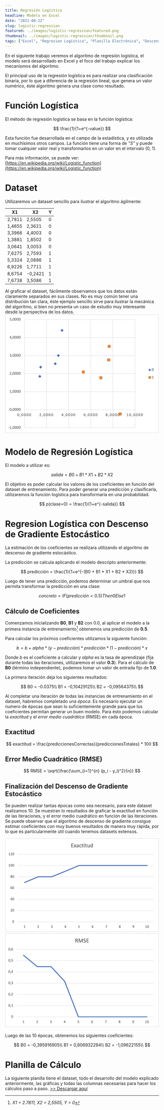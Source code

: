 ```yaml
---
title: Regresión Logística
headline: Modelo en Excel
date: "2021-08-22"
slug: logistic-regression
featured: ../images/logistic-regression/featured.png
thumbnail: ../images/logistic-regression/thumbnail.png
tags: ["Excel", "Regresion Logística", "Planilla Electrónica", "Descenso de Gradiente", "Algoritmos Lineales"]
---
```


En el siguiente trabajo veremos el algoritmo de regresión logística, el
modelo será desarrollado en Excel y el foco del trabajo explicar los
mecanismos del algoritmo.

El principal uso de la regresión logística es para realizar una clasificación binaria,
por lo que a diferencia de la regresión lineal, que genera un valor numérico, éste
algoritmo genera una clase como resultado.

# Función Logística
El método de regresión logística se basa en la función logística:

$$
\frac{1}{1+e^{-value}}
$$

Esta función fue desarrollada en el campo de la estadística, y es utilizada en 
muchísimos otros campos. La función tiene una forma de _"S"_ y puede tomar cualquier
valor real y transformarlos en un valor en el intervalo (0, 1). 

Para más información, se puede ver: [https://en.wikipedia.org/wiki/Logistic_function](https://en.wikipedia.org/wiki/Logistic_function)


# Dataset
Utilizaremos un dataset sencillo para ilustrar el algoritmo ágilmente:

| X1     | X2      | Y   |
| ---    | ---     | --- |
| 2,7811 | 2,5505  | 0   |
| 1,4655 | 2,3621  | 0   |
| 3,3966 | 4,4003  | 0   |
| 1,3881 | 1,8502  | 0   |
| 3,0641 | 3,0053  | 0   |
| 7,6275 | 2,7593  | 1   |
| 5,3324 | 2,0886  | 1   |
| 6,9226 | 1,7711  | 1   |
| 8,6754 | -0,2421 | 1   |
| 7,6738 | 3,5086  | 1   |

Al graficar el dataset, fácilmente observamos que los datos están claramente separados
en sus clases. No es muy común tener una distribución tan clara, éste ejemplo sencillo
sirve para ilustrar la mecánica del algoritmo, si bien no presenta un caso de estudio
muy interesante desde la perspectiva de los datos.
![Dataset](../images/logistic-regression/dataset.png)

# Modelo de Regresión Logística
El modelo a utilizar es:

$$
salida = B0 + B1 * X1 + B2 * X2
$$

El objetivo es poder calcular los valores de los coeficientes en función del dataset
de entrenamiento. Para poder generar una predicción y clasificarla, utilizaremos la
función logística para transformarla en una probabilidad.

$$
p(clase=0) = \frac{1}{1+e^{-salida}}
$$

# Regresion Logística con Descenso de Gradiente Estocástico
La estimación de los coeficientes se realizara utilizando el algoritmo de descenso
de gradiente estocástico.

La predicción se calcula aplicando el modelo descripto anteriormente:

$$
predicción = \frac{1}{1+e^{-(B0 + B1 * X1 + B2 * X2)}}
$$

Luego de tener una predicción, podemos determinar un umbral que nos permita transformar
la predicción en una clase:

$$
concreto = IF (predicción < 0.5) Then 0 Else 1
$$

## Cálculo de Coeficientes

Comenzamos inicializando __B0__, __B1__ y __B2__ con 0.0, al aplicar el modelo a la
primera instancia de entrenamiento[^1] obtenemos una predicción de __0.5__.
[^1]: _X1 = 2.7811, X2 = 2,5505, Y = 0_

Para calcular los próximos coeficientes utilizamos la siguiente función:

$$
b = b + alpha * (y - predicción) * predicción * (1 - predicción) * x
$$

Donde _b_ es el coeficiente a calcular y _alpha_ es la tasa de aprendizaje (fija
durante todas las iteraciones, utilizaremos el valor __0.3__). Para el cálculo de __B0__
(término independiente), podemos tomar un valor de entrada fijo de __1.0__.

La primera iteración deja los siguientes resultados:

$$
B0 = -0.0375\\
B1 = -0,10429125\\
B2 = -0,09564375\\
$$

Al completar una iteración de todas las instancias de entrenamiento en el dataset,
habremos completado una _época_. Es necesario ejecutar un numero de épocas que sean lo
suficientemente grande para que los coeficientes permitan generar un buen modelo. Para
ésto podemos calcular la _exactitud_ y el _error medio cuadrático_ (RMSE) en cada época.

## Exactitud

$$
exactitud = \frac{prediccionesCorrectas}{prediccionesTotales} * 100
$$

## Error Medio Cuadrático (RMSE)
$$
RMSE = \sqrt{\frac{\sum_{i=1}^{n} (p_i - y_i)^2}{n}}
$$

## Finalización del Descenso de Gradiente Estocástico
Se pueden realizar tantas épocas como sea necesario, para este dataset realizamos
10. Se muestran lo resultados de graficar la exactitud en función de las iteraciones, y
el error medio cuadrático en función de las iteraciones. Se puede observar que el
algoritmo de descenso de gradiente consigue estimar coeficientes con muy buenos
resultados de manera muy rápida, por lo que es particularmente útil cuando tenemos 
datasets extensos.

![Exactitud](../images/logistic-regression/exactitud.png)
![Error medio cuadrático](../images/logistic-regression/rmse.png)

Luego de las 10 épocas, obtenemos los siguientes coeficientes:

$$
B0 = -0,395916905\\
B1 = 0,806932294\\
B2 = -1,09622155\\
$$

# Planilla de Cálculo
La siguiente planilla tiene el dataset, todo el desarrollo del modelo explicado
anteriormente, las gráficas y todas las columnas necesarias para hacer los cálculos
paso a paso. [>> Descargar aquí](logistic-regression.xlsx)
